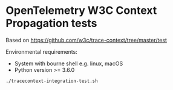 # OpenTelemetry W3C Context Propagation tests

Based on https://github.com/w3c/trace-context/tree/master/test

Environmental requirements:
- System with bourne shell e.g. linux, macOS
- Python version >= 3.6.0

```shell script
./tracecontext-integration-test.sh
```
